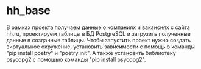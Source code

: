 # hh_base
В рамках проекта  получаем данные о компаниях и вакансиях с сайта hh.ru, проектируем таблицы в БД PostgreSQL и загрузить полученные данные в созданные таблицы.
Чтобы запустить проект нужно создать виртуальное окружение, установить зависимости с помощью команды "pip install poetry" и "poetry init". А также установить библиотеку psycopg2 с помощью команды "pip install psycopg2".
